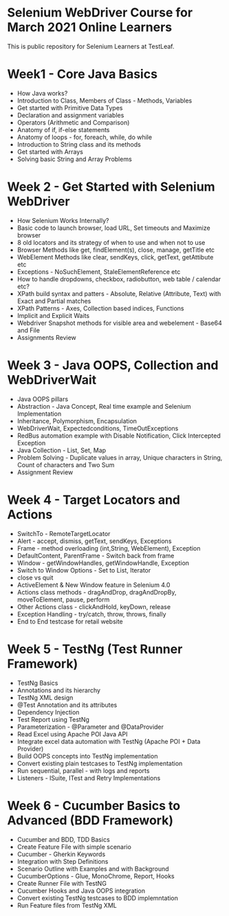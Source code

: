 # Selenium WebDriver Course for March 2021 Online Learners
This is public repository for Selenium Learners at TestLeaf.

# Week1 - Core Java Basics 
* How Java works?
* Introduction to Class, Members of Class - Methods, Variables
* Get started with Primitive Data Types
* Declaration and assignment variables
* Operators (Arithmetic and Comparison)
* Anatomy of if, if-else statements
* Anatomy of loops - for, foreach, while, do while
* Introduction to String class and its methods
* Get started with Arrays
* Solving basic String and Array Problems

# Week 2 - Get Started with Selenium WebDriver
* How Selenium Works Internally?
* Basic code to launch browser, load URL, Set timeouts and Maximize browser
* 8 old locators and its strategy of when to use and when not to use
* Browser Methods like get, findElement(s), close, manage, getTitle etc
* WebElement Methods like clear, sendKeys, click, getText, getAttibute etc
* Exceptions - NoSuchElement, StaleElementReference etc
* How to handle dropdowns, checkbox, radiobutton, web table / calendar etc?
* XPath build syntax and patters - Absolute, Relative (Attribute, Text) with Exact and Partial matches
* XPath Patterns - Axes, Collection based indices, Functions
* Implicit and Explicit Waits
* Webdriver Snapshot methods for visible area and webelement - Base64 and File
* Assignments Review

# Week 3 - Java OOPS, Collection and WebDriverWait
* Java OOPS pillars 
* Abstraction - Java Concept, Real time example and Selenium Implementation
* Inheritance, Polymorphism, Encapsulation 
* WebDriverWait, Expectedconditions, TimeOutExceptions
* RedBus automation example with Disable Notification, Click Intercepted Exception
* Java Collection - List, Set, Map
* Problem Solving - Duplicate values in array, Unique characters in String, Count of characters and Two Sum
* Assignment Review

# Week 4 - Target Locators and Actions
* SwitchTo - RemoteTargetLocator
* Alert - accept, dismiss, getText, sendKeys, Exceptions
* Frame - method overloading (int,String, WebElement), Exception
* DefaultContent, ParentFrame - Switch back from frame
* Window - getWindowHandles, getWindowHandle, Exception
* Switch to Window Options - Set to List, Iterator
* close vs quit
* ActiveElement & New Window feature in Selenium 4.0
* Actions class methods - dragAndDrop, dragAndDropBy, moveToElement, pause, perform
* Other Actions class - clickAndHold, keyDown, release
* Exception Handling - try/catch, throw, throws, finally
* End to End testcase for retail website 

# Week 5 - TestNg (Test Runner Framework)
* TestNg Basics
* Annotations and its hierarchy
* TestNg XML design
* @Test Annotation and its attributes
* Dependency Injection
* Test Report using TestNg
* Parameterization - @Parameter and @DataProvider
* Read Excel using Apache POI Java API
* Integrate excel data automation with TestNg (Apache POI + Data Provider)
* Build OOPS concepts into TestNg implementation 
* Convert existing plain testcases to TestNg implementation
* Run sequential, parallel - with logs and reports
* Listeners - ISuite, ITest and Retry Implementations

# Week 6 - Cucumber Basics to Advanced (BDD Framework)
* Cucumber and BDD, TDD Basics
* Create Feature File with simple scenario
* Cucumber - Gherkin Keywords
* Integration with Step Definitions
* Scenario Outline with Examples and with Background
* CucumberOptions - Glue, MonoChrome, Report, Hooks
* Create Runner File with TestNG
* Cucumber Hooks and Java OOPS integration
* Convert existing TestNg testcases to BDD implemntation
* Run Feature files from TestNg XML
